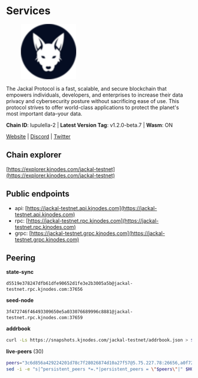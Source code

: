 # Services

<figure><img src="https://raw.githubusercontent.com/kj89/cosmos-images/main/logos/jackal.png" width="150" alt=""><figcaption></figcaption></figure>

The Jackal Protocol is a fast, scalable, and secure blockchain that empowers  individuals, developers, and enterprises to increase their data privacy and  cybersecurity posture without sacrificing ease of use. This protocol strives  to offer world-class applications to protect the planet's most important data–your data.

**Chain ID**: lupulella-2 | **Latest Version Tag**: v1.2.0-beta.7 | **Wasm**: ON

[Website](https://jackalprotocol.com) | [Discord](https://discord.com/invite/5GKym3p6rj) | [Twitter](https://twitter.com/Jackal_Protocol)




## Chain explorer
[https://explorer.kjnodes.com/jackal-testnet](https://explorer.kjnodes.com/jackal-testnet)

## Public endpoints

* api: [https://jackal-testnet.api.kjnodes.com](https://jackal-testnet.api.kjnodes.com)
* rpc: [https://jackal-testnet.rpc.kjnodes.com](https://jackal-testnet.rpc.kjnodes.com)
* grpc: [https://jackal-testnet.grpc.kjnodes.com](https://jackal-testnet.grpc.kjnodes.com)

## Peering

**state-sync**

```text
d5519e378247dfb61dfe90652d1fe3e2b3005a5b@jackal-testnet.rpc.kjnodes.com:37656
```

**seed-node**

```text
3f472746f46493309650e5a033076689996c8881@jackal-testnet.rpc.kjnodes.com:37659
```

**addrbook**
```bash
curl -Ls https://snapshots.kjnodes.com/jackal-testnet/addrbook.json > $HOME/.canine/config/addrbook.json
```

**live-peers** (30)
```bash
peers="3c6d856a429224201d78c7f28026874d10a27f57@5.75.227.78:26656,a0f726a3dffb45d9cbde0913701bd757fcd7e434@157.90.2.254:36656,5eedbfbe64b942f4ab54db3842acf3bfab034c24@161.97.74.88:46656,ff5171d91cb033670238998dc84bdf69468bb053@51.89.232.234:27686,fd5b3021fe67406e63c1a3e3e89cb243bc0791c9@65.109.32.174:32656,6c6c7f370febd64447770da8aec0b9d359d61565@65.109.70.23:17556,0394449cab5a29f24dd4f37683d3b7622f27c0fc@65.108.206.118:61156,d5519e378247dfb61dfe90652d1fe3e2b3005a5b@65.109.68.190:37656,11b91d243d43e761c96cfbf49f2f2bd06cce2df8@65.109.23.114:17556,f3e70d3de1974208af04dac6fabd657ab4abf0ff@65.108.75.107:24656,451622fd913f6119a67f67e65f3ab82c3fbea529@78.107.253.133:32656,4ea723e652f11433734ae2aa6f364ef0510d6636@16.163.74.176:26626,5c2a752c9b1952dbed075c56c600c3a79b58c395@195.3.220.57:26906,09d9127972ded9e22f9f11833ed7fcfa149cf1fa@65.109.92.240:19126,d3677c7a3f9ef42d5ba213ae84c4c5749f4ee787@44.204.38.21:26656,80420ad774e622bda8e1dfa9b80da11eee7eed1f@144.126.140.252:29656,712dd67b7abe08577d394e90a4930492c8f7d2ee@65.108.124.219:41656,27238e2f804bf28a14c186a2e0f0ceaae0d2588f@176.9.98.24:30566,2cdaa56d0778b20be8430069eefeab2138190355@78.46.106.75:37656,344d9c933f936f79f3d62eff5cd0b82775a79dac@162.19.239.230:26656,0e3058446ee9b1ad449b5d3a60d5c4f92dd3785c@65.109.30.12:56656,1b191fb9ef837dec648136097f94925a15dd85ab@213.170.135.20:26516,e4e93ce4b050c9d821e15b69477f5da706121343@65.109.93.152:31656,9a2c091798681f89b11f8eea370bf9c6284437c5@167.86.115.183:26656,b549c1092e37db22576e31f19cbec4b1b3b36503@116.202.227.117:37656,2ededbdbd98580e22ae8c3676e37b6e1fc1d987b@142.132.248.253:23656,34bb04a3e226493e5d142c74bf78d2ed2803ee9d@213.133.100.172:27464,84af58201840781a0a62449d1dcdb0ad0cf5bdb3@91.223.3.144:26356,fa10dc1a1dc81ee2741e7f88327cb13d2ab56f54@65.109.23.182:19126,170397e75ca2b0f4e9f3b1bb5d0d23f9b10f01c7@31.208.129.103:26656"
sed -i -e "s|^persistent_peers *=.*|persistent_peers = \"$peers\"|" $HOME/.canine/config/config.toml
```
